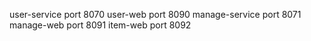 user-service port 8070
user-web port 8090
manage-service port 8071
manage-web port 8091
item-web port 8092